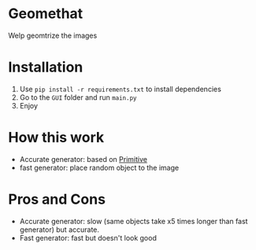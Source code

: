# Geomethat
Welp geomtrize the images
# Installation
1. Use `pip install -r requirements.txt` to install dependencies
2. Go to the `GUI` folder and run `main.py`
3. Enjoy
# How this work
- Accurate generator: based on [Primitive](https://github.com/fogleman/primitive)
- fast generator: place random object to the image
# Pros and Cons
- Accurate generator: slow (same objects take x5 times longer than fast generator) but accurate.
- Fast generator: fast but doesn't look good
